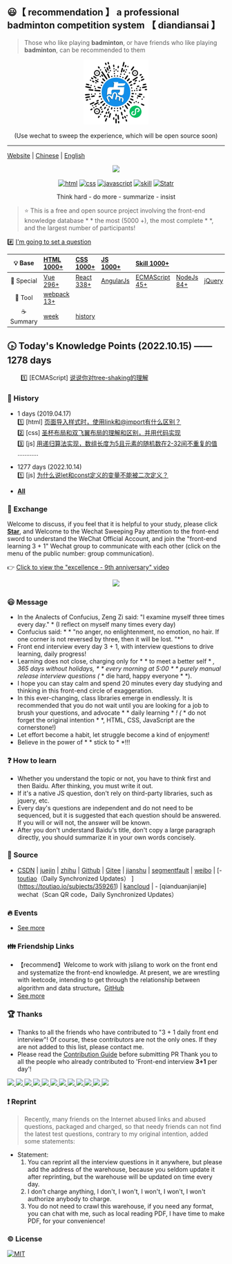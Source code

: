## :smiley:【 recommendation 】 a professional badminton competition system 【 diandiansai 】
> Those who like playing **badminton**, or have friends who like playing **badminton**, can be recommended to them

<div align="center">
    <p align="center">
        <img src="./resource/images/diandiansai.png" alt="点点赛" width="150px"> 
    </p>
    <p align="center">
        (Use wechat to sweep the experience, which will be open source soon)
    </p>
</div>

---

[Website](http://www.h-camel.com/index.html) | [Chinese](https://github.com/haizlin/fe-interview/blob/master/README.md) | [English](https://github.com/haizlin/fe-interview/blob/master/README-en.md)

<div align="center">
    <a href="http://www.h-camel.com"><img src="http://www.h-camel.com/statics/images/logo.png" width="250px"></a>
</div>
  
<p align="center">
<a href="https://github.com/haizlin/fe-interview/issues"><img src="https://img.shields.io/github/languages/top/badges/shields.svg?label=html" alt="html"></a>
  <a href="https://github.com/haizlin/fe-interview/issues"><img src="https://img.shields.io/github/languages/top/badges/shields.svg?label=css" alt="css"></a>
  <a href="https://github.com/haizlin/fe-interview/issues"><img src="https://img.shields.io/github/languages/top/badges/shields.svg?label=javascript" alt="javascript"></a>
  <a href="https://github.com/haizlin/fe-interview/issues"><img src="https://img.shields.io/github/languages/top/badges/shields.svg?label=skill" alt="skill"></a>
  <a href="https://github.com/haizlin/fe-interview/stargazers"><img src="https://img.shields.io/redmine/plugin/stars/redmine_xlsx_format_issue_exporter.svg" alt="Statr"></a>
</p>
<p align="center">
    Think hard - do more - summarize - insist
</p>

> :star: This is a free and open source project involving the front-end knowledge database * * the most (5000 +), the most complete * *, and the largest number of participants!

:hash: [I'm going to set a question](http://www.h-camel.com/contribution.html) 

| :bulb: Base | [HTML 1000+](category/html.md) | [CSS 1000+](category/css.md) | [JS 1000+](category/js.md) | [Skill 1000+](category/skill.md) |  | | | 
| :---: | :---- | :--- | :---- | :---- | :---- | :---- | :---- | 
| :newspaper: Special | [Vue 296+](lib/Vue.md) | [React 338+](lib/React.md) | [AngularJs](lib/AngularJs.md)  | [ECMAScript 45+](category/ECMAScript.md) | [NodeJs 84+](category/nodejs.md) | [jQuery](lib/jQuery.md) | [wxapp](lib/wxapp.md) | 
| :hammer: Tool | [webpack 13+](tools/webpack.md) | 
| :coffee: Summary | [week](category/week.md) | [history](category/history.md)  |


## :clock430: Today's Knowledge Points (2022.10.15) —— 1278 days  
&nbsp;&nbsp;&nbsp;&nbsp;&nbsp;&nbsp;&nbsp;&nbsp;:one: [ECMAScript] [说说你对tree-shaking的理解](https://github.com/haizlin/fe-interview/issues/5232)  
 
  
### :camel: History
- 1 days (2019.04.17)  
    :one: [html] [页面导入样式时，使用link和@import有什么区别？](https://github.com/haizlin/fe-interview/issues/1)  
    :two: [css] [圣杯布局和双飞翼布局的理解和区别，并用代码实现](https://github.com/haizlin/fe-interview/issues/2)  
    :three: [js] [用递归算法实现，数组长度为5且元素的随机数在2-32间不重复的值](https://github.com/haizlin/fe-interview/issues/3)  
    …………  


- 1277 days (2022.10.14)  
    	 :one: [js] [为什么说let和const定义的变量不能被二次定义？](https://github.com/haizlin/fe-interview/issues/5231)  
 
	
- **[All](category/history.md)**

### :baby_chick: Exchange
Welcome to discuss, if you feel that it is helpful to your study, please click [**Star**](https://github.com/haizlin/fe-interview), and Welcome to the Wechat Sweeping Pay attention to the front-end sword to understand the WeChat Official Account, and join the "front-end learning 3 + 1" Wechat group to communicate with each other (click on the menu of the public number: group communication).


:point_right:  [Click to view the "excellence - 9th anniversary" video](https://v.youku.com/v_show/id_XNDI2NDUyOTY2MA==.html?spm=a2h3j.8428770.3416059.1)  

<p align="center">
    <img src="https://github.com/haizlin/fe-interview/raw/master/resource/images/qrcode_liang.jpg" width="500px">
</p>

### :smiley: Message
- In the Analects of Confucius, Zeng Zi said: "I examine myself three times every day." * (I reflect on myself many times every day)
- Confucius said: * * "no anger, no enlightenment, no emotion, no hair. If one corner is not reversed by three, then it will be lost. "**
- Front end interview every day 3 + 1, with interview questions to drive learning, daily progress!
- Learning does not close, charging only for * * to meet a better self * *, 365 days without holidays, * * every morning at 5:00 * * purely manual release interview questions (* * die hard, happy everyone * *).
- I hope you can stay calm and spend 20 minutes every day studying and thinking in this front-end circle of exaggeration.
- In this ever-changing, class libraries emerge in endlessly. It is recommended that you do not wait until you are looking for a job to brush your questions, and advocate * * daily learning * *! (* * do not forget the original intention * *, HTML, CSS, JavaScript are the cornerstone!)
- Let effort become a habit, let struggle become a kind of enjoyment!
- Believe in the power of * * stick to * *!!!

### :question: How to learn
- Whether you understand the topic or not, you have to think first and then Baidu. After thinking, you must write it out.
- If it's a native JS question, don't rely on third-party libraries, such as jquery, etc.
- Every day's questions are independent and do not need to be sequenced, but it is suggested that each question should be answered. If you will or will not, the answer will be known.
- After you don't understand Baidu's title, don't copy a large paragraph directly, you should summarize it in your own words concisely.

### :palm_tree: Source
- [CSDN](https://blog.csdn.net/u013778905) | [juejin](https://juejin.im/user/5b5ff865f265da0f6b771700/posts) | [zhihu](https://zhuanlan.zhihu.com/fe-interview) | [Github](https://github.com/haizlin/fe-interview) | [Gitee](https://gitee.com/haizhilin/fe-interview) | [jianshu](https://www.jianshu.com/c/1ba24fbe0006) | [segmentfault](https://segmentfault.com/blog/frontend-interview) | [weibo](https://weibo.com/haizlin) | [- [toutiao](https://toutiao.io/subjects/359261)（Daily Synchronized Updates）
](https://toutiao.io/subjects/359261) | [kancloud](https://www.kancloud.cn/aya001001/fe-interview) | - [qianduanjianjie] wechat（Scan QR code，Daily Synchronized Updates）

### :fire: Events
* [See more](./resource/md/event.md)

### :family: Friendship Links
* 【recommend】Welcome to work with jsliang to work on the front end and systematize the front-end knowledge. At present, we are wrestling with leetcode, intending to get through the relationship between algorithm and data structure。[GitHub](https://github.com/LiangJunrong/document-library)
* [See more](./resource/md/link.md)

### :trophy: Thanks
* Thanks to all the friends who have contributed to "3 + 1 daily front end interview"! Of course, these contributors are not the only ones. If they are not added to this list, please contact me.
* Please read the [Contribution Guide](https://github.com/haizlin/fe-interview/blob/master/.github/PULL_REQUEST_TEMPLATE.md) before submitting PR
Thank you to all the people who already contributed to 'Front-end interview **3+1** per day'!

<a href="https://github.com/qq674785876">
    <img src="https://avatars1.githubusercontent.com/u/24448911?s=400&v=4" width="50px">
</a>
<a href="https://github.com/undefinedYu">
    <img src="https://avatars1.githubusercontent.com/u/38064049?s=400&v=4" width="50px">
</a>
<a href="https://github.com/qingleizhang123">
    <img src="https://avatars1.githubusercontent.com/u/49708488?s=400&v=4" width="50px">
</a>
<a href="https://github.com/yxkhaha">
    <img src="https://avatars1.githubusercontent.com/u/36123736?s=400&v=4" width="50px">
</a>
<a href="https://github.com/AnsonZnl">
    <img src="https://avatars1.githubusercontent.com/u/29278068?s=400&v=4" width="50px">
</a>
<a href="https://github.com/xiangshuo1992">
    <img src="https://avatars1.githubusercontent.com/u/21164035?s=400&v=4" width="50px">
</a>
<a href="https://github.com/xiqi99520">
    <img src="https://avatars1.githubusercontent.com/u/7972665?s=400&v=4" width="50px">
</a>
<a href="https://github.com/LeannaLady">
    <img src="https://avatars1.githubusercontent.com/u/20693413?s=400&v=4" width="50px">
</a>
<a href="https://github.com/cxwht">
    <img src="https://avatars1.githubusercontent.com/u/48351839?s=400&v=4" width="50px">
</a>
<a href="https://github.com/zhaoqian0901">
    <img src="https://avatars1.githubusercontent.com/u/49831394?s=400&v=4" width="50px">
</a>
<a href="https://github.com/hiyangguo">
    <img src="https://avatars1.githubusercontent.com/u/15609339?s=400&v=4" width="50px">
</a>
<a href="https://github.com/Wscats">
    <img src="https://avatars1.githubusercontent.com/u/17243165?s=400&v=4" width="50px">
</a>

### :exclamation: Reprint
> Recently, many friends on the Internet abused links and abused questions, packaged and charged, so that needy friends can not find the latest test questions, contrary to my original intention, added some statements:

- Statement:
  1. You can reprint all the interview questions in it anywhere, but please add the address of the warehouse, because you seldom update it after reprinting, but the warehouse will be updated on time every day.
  2. I don't charge anything, I don't, I won't, I won't, I won't, I won't authorize anybody to charge.
  3. You do not need to crawl this warehouse, if you need any format, you can chat with me, such as local reading PDF, I have time to make PDF, for your convenience!

### :copyright: License
[![MIT](http://api.haizlin.cn/api?mod=interview&ctr=issues&act=generateSVG&type=a.svg)](https://github.com/haizlin/fe-interview/blob/master/LICENSE)

